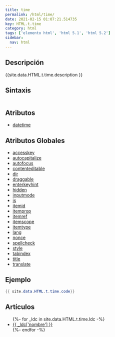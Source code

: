 ```yaml
---
title: time
permalink: /html/time/
date: 2021-02-15 01:07:21.514735
key: HTML.t.time
category: html
tags: ['elemento html', 'html 5.1', 'html 5.2']
sidebar: 
  nav: html
---
```


## Descripción
{{site.data.HTML.t.time.description }}

## Sintaxis
~~~html
~~~

## Atributos
* [datetime](/html/time/datetime/)

## Atributos Globales
* [accesskey](/html/accesskey/)
* [autocapitalize](/html/autocapitalize/)
* [autofocus](/html/autofocus/)
* [contenteditable](/html/contenteditable/)
* [dir](/html/dir/)
* [draggable](/html/draggable/)
* [enterkeyhint](/html/enterkeyhint/)
* [hidden](/html/hidden/)
* [inputmode](/html/inputmode/)
* [is](/html/is/)
* [itemid](/html/itemid/)
* [itemprop](/html/itemprop/)
* [itemref](/html/itemref/)
* [itemscope](/html/itemscope/)
* [itemtype](/html/itemtype/)
* [lang](/html/lang/)
* [nonce](/html/nonce/)
* [spellcheck](/html/spellcheck/)
* [style](/html/style/)
* [tabindex](/html/tabindex/)
* [title](/html/title/)
* [translate](/html/translate/)

## Ejemplo
~~~java
{{ site.data.HTML.t.time.code}}
~~~

## Artículos
<ul>
{%- for _ldc in site.data.HTML.t.time.ldc -%}
   <li>
       <a href="{{_ldc['url'] }}">{{ _ldc['nombre'] }}</a>
   </li>
{%- endfor -%}
</ul>
